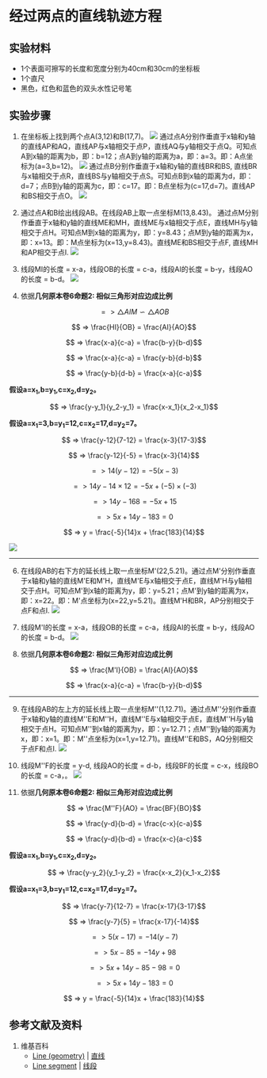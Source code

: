 # 经过两点的直线轨迹方程

## 实验材料

- 1个表面可擦写的长度和宽度分别为40cm和30cm的坐标板
- 1个直尺
- 黑色，红色和蓝色的双头水性记号笔

## 实验步骤

1. 在坐标板上找到两个点A(3,12)和B(17,7)。
![](/images/函数和极限/在2维坐标纸上感受n个点组成了任意形状的轮廓/经过两点的直线轨迹方程/1a1.jpg)
通过点A分别作垂直于x轴和y轴的直线AP和AQ，直线AP与x轴相交于点P，直线AQ与y轴相交于点Q。可知点A到x轴的距离为b，即：b=12；点A到y轴的距离为a，即：a=3。即：A点坐标为(a=3,b=12)。
![](/images/函数和极限/在2维坐标纸上感受n个点组成了任意形状的轮廓/经过两点的直线轨迹方程/1a2.jpg)
通过点B分别作垂直于x轴和y轴的直线BR和BS, 直线BR与x轴相交于点R，直线BS与y轴相交于点S。可知点B到x轴的距离为d，即：d=7；点B到y轴的距离为c，即：c=17。即：B点坐标为(c=17,d=7)。直线AP和BS相交于点O。
![](/images/函数和极限/在2维坐标纸上感受n个点组成了任意形状的轮廓/经过两点的直线轨迹方程/1a3.jpg)

2. 通过点A和B绘出线段AB。在线段AB上取一点坐标M(13,8.43)。
通过点M分别作垂直于x轴和y轴的直线ME和MH，直线ME与x轴相交于点E，直线MH与y轴相交于点H。可知点M到x轴的距离为y，即：y=8.43；点M到y轴的距离为x，即：x=13。即：M点坐标为(x=13,y=8.43)。直线ME和BS相交于点F, 直线MH和AP相交于点I.
![](/images/函数和极限/在2维坐标纸上感受n个点组成了任意形状的轮廓/经过两点的直线轨迹方程/2a1.jpg)

3. 线段MI的长度 = x-a，线段OB的长度 = c-a，线段AI的长度 = b-y，线段AO的长度 = b-d。
![](/images/函数和极限/在2维坐标纸上感受n个点组成了任意形状的轮廓/经过两点的直线轨迹方程/3a1.jpg)

4. 依据**几何原本卷6命题2: 相似三角形对应边成比例**

$$ => △AIM ∽ △AOB $$

$$ => \frac{HI}{OB} = \frac{AI}{AO}$$

$$ => \frac{x-a}{c-a} = \frac{b-y}{b-d}$$

$$ => \frac{x-a}{c-a} = \frac{y-b}{d-b}$$

$$ => \frac{y-b}{d-b} = \frac{x-a}{c-a}$$

**假设a=x<sub>1</sub>,b=y<sub>1</sub>,c=x<sub>2</sub>,d=y<sub>2</sub>。**

$$ => \frac{y-y_1}{y_2-y_1} = \frac{x-x_1}{x_2-x_1}$$

**假设a=x<sub>1</sub>=3,b=y<sub>1</sub>=12,c=x<sub>2</sub>=17,d=y<sub>2</sub>=7。**

$$ => \frac{y-12}{7-12} = \frac{x-3}{17-3}$$

$$ => \frac{y-12}{-5} = \frac{x-3}{14}$$

$$ => 14(y-12) = -5(x-3) $$

$$ => 14y-14×12 = -5x+(-5)×(-3) $$

$$ => 14y-168 = -5x+15 $$

$$ => 5x+14y-183 = 0 $$

$$ => y = \frac{-5}{14}x + \frac{183}{14}$$

![](/images/函数和极限/在2维坐标纸上感受n个点组成了任意形状的轮廓/经过两点的直线轨迹方程/1a1.jpg)

--------------------------------
6. 在线段AB的右下方的延长线上取一点坐标M</sup>'</sup>(22,5.21)。通过点M</sup>'</sup>分别作垂直于x轴和y轴的直线M</sup>'</sup>E和M</sup>'</sup>H，直线M</sup>'</sup>E与x轴相交于点E，直线M</sup>'</sup>H与y轴相交于点H。可知点M</sup>'</sup>到x轴的距离为y，即：y=5.21；点M</sup>'</sup>到y轴的距离为x，即：x=22。即：M</sup>'</sup>点坐标为(x=22,y=5.21)。直线M</sup>'</sup>H和BR，AP分别相交于点F和点I.
![](/images/函数和极限/在2维坐标纸上感受n个点组成了任意形状的轮廓/经过两点的直线轨迹方程/2a1.jpg)

7. 线段M</sup>'</sup>I的长度 = x-a，线段OB的长度 = c-a，线段AI的长度 = b-y，线段AO的长度 = b-d。
![](/images/函数和极限/在2维坐标纸上感受n个点组成了任意形状的轮廓/经过两点的直线轨迹方程/3a1.jpg)

8. 依据**几何原本卷6命题2: 相似三角形对应边成比例**

$$ => \frac{M'I}{OB} = \frac{AI}{AO}$$

$$ => \frac{x-a}{c-a} = \frac{b-y}{b-d}$$

-------------------------------
9. 在线段AB的左上方的延长线上取一点坐标M</sup>''</sup>(1,12.71)。通过点M</sup>''</sup>分别作垂直于x轴和y轴的直线M</sup>''</sup>E和M</sup>''</sup>H，直线M</sup>''</sup>E与x轴相交于点E，直线M</sup>''</sup>H与y轴相交于点H。可知点M</sup>''</sup>到x轴的距离为y，即：y=12.71；点M</sup>''</sup>到y轴的距离为x，即：x=1。即：M</sup>''</sup>点坐标为(x=1,y=12.71)。直线M</sup>''</sup>E和BS，AQ分别相交于点F和点I.
![](/images/函数和极限/在2维坐标纸上感受n个点组成了任意形状的轮廓/经过两点的直线轨迹方程/2a1.jpg)

10. 线段M</sup>''</sup>F的长度 = y-d, 线段AO的长度 = d-b，线段BF的长度 = c-x，线段BO的长度 = c-a，。
![](/images/函数和极限/在2维坐标纸上感受n个点组成了任意形状的轮廓/经过两点的直线轨迹方程/3a1.jpg)

11. 依据**几何原本卷6命题2: 相似三角形对应边成比例**

$$ => \frac{M''F}{AO} = \frac{BF}{BO}$$

$$ => \frac{y-d}{b-d} = \frac{c-x}{c-a}$$

$$ => \frac{y-d}{b-d} = \frac{x-c}{a-c}$$

**假设a=x<sub>1</sub>,b=y<sub>1</sub>,c=x<sub>2</sub>,d=y<sub>2</sub>。**

$$ => \frac{y-y_2}{y_1-y_2} = \frac{x-x_2}{x_1-x_2}$$

**假设a=x<sub>1</sub>=3,b=y<sub>1</sub>=12,c=x<sub>2</sub>=17,d=y<sub>2</sub>=7。**

$$ => \frac{y-7}{12-7} = \frac{x-17}{3-17}$$

$$ => \frac{y-7}{5} = \frac{x-17}{-14}$$

$$ => 5(x-17) = -14(y-7) $$

$$ => 5x-85 = -14y+98 $$

$$ => 5x+14y-85-98 = 0 $$

$$ => 5x+14y-183 = 0 $$

$$ => y = \frac{-5}{14}x + \frac{183}{14}$$

## 参考文献及资料

1. 维基百科
	- [Line (geometry)](https://en.wikipedia.org/wiki/Line_(geometry)) | [直线](https://zh.wikipedia.org/wiki/%E7%9B%B4%E7%BA%BF) 
	- [Line segment](https://en.wikipedia.org/wiki/Line_segment) | [线段](https://zh.wikipedia.org/wiki/%E7%BA%BF%E6%AE%B5) 

